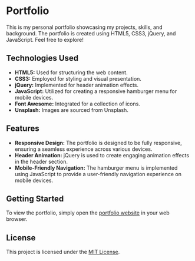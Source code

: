 # Portfolio

This is my personal portfolio showcasing my projects, skills, and background. The portfolio is created using HTML5, CSS3, jQuery, and JavaScript. Feel free to explore!

## Technologies Used

+ **HTML5:** Used for structuring the web content.
+ **CSS3:** Employed for styling and visual presentation.
+ **jQuery:** Implemented for header animation effects.
+ **JavaScript:** Utilized for creating a responsive hamburger menu for mobile devices.
+ **Font Awesome:** Integrated for a collection of icons.
+ **Unsplash:** Images are sourced from Unsplash.

## Features

- **Responsive Design:** The portfolio is designed to be fully responsive, ensuring a seamless experience across various devices.
- **Header Animation:** jQuery is used to create engaging animation effects in the header section.
- **Mobile-Friendly Navigation:** The hamburger menu is implemented using JavaScript to provide a user-friendly navigation experience on mobile devices.

## Getting Started

To view the portfolio, simply open the [portfolio website](https://abdirahman-ai.github.io/) in your web browser.

## License

This project is licensed under the [MIT License](LICENSE).

